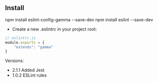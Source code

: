 
## Install

npm install eslint-config-gamma --save-dev
npm install eslint --save-dev

- Create a new .eslintrc in your project root:
```js
// eslintrc.js
module.exports = {
	"extends": "gamma"
}
```

Versions:

* 2.1.1 Added Jest
* 1.0.2 ESLint rules